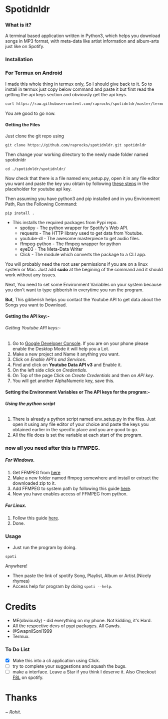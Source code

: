 # Spotidnldr
### What is it?
A terminal based application written in Python3, which helps you download songs in MP3 format, with meta-data like artist information and album-arts just like on Spotify.
### Installation
### For Termux on Android
I made this whole thing in termux only, So I should give back to it. 
So to install in termux just copy below command and paste it but first read the getting the api keys section and obviously get the api keys.
```bash
curl https://raw.githubusercontent.com/raprocks/spotidnldr/master/termux_setup.sh >> "term.sh" && bash term.sh
```
You are good to go now.
#### Getting the Files
Just clone the git repo using 
```
git clone https://github.com/raprocks/spotidnldr.git spotidnldr
```

Then change your working directory to the newly made folder named spotidnldr
```
cd ./spotidnldr/spotidnldr/
```
Now check that there is a file named env_setup.py, open it in any file editor you want and paste the key you obtain by following [these steps](https://github.com/raprocks/spotidnldr/blob/master/README.md#getting-youtube-api-keys-) in the placeholder for youtube api key.

Then assuming you have python3 and pip installed and in you Environment Path, Run the Following Command:
```
pip install .
```

* This installs the required packages from Pypi repo.
  * spotipy - The python wrapper for Spotify's Web API.
  * requests - The HTTP library used to get data from Youtube.
  * youtube-dl - The awesome masterpiece to get audio files.
  * ffmpeg-python - The ffmpeg wrapper for python
  * eyeD3 - The Meta-Data Writer
  * Click - The module which converts the package to a CLI app.


You will probably need the root user permissions if you are on a linux system or Mac. Just add **sudo** at the begining of the command and it should work without any issues.

Next, You need to set some Environment Variables on your system because you don't want to type gibberish in everytime you run the program.

**But**, This gibberish helps you contact the Youtube API to get data about the Songs you want to Download.

#### Getting the API key:-
###### Getting Youtube API keys:-
1. Go to [Google Developer Console](https://console.developers.google.com/apis/dashboard). If you are on your phone please enable the Desktop Mode it will help you a Lot.
2. Make a new project and Name it anything you want.
3. Click on *Enable API's and Services*.
4. Find and click on **Youtube Data API v3** and Enable it.
5. On the left side click on *Credentials*.
6. On Top of the page Click on *Create Credentials* and then on *API key*.
7. You will get another AlphaNumeric key, save this. 

#### Setting the Environment Variables or The API keys for the program:-
###### **Using the python script**
1. There is already a python script named env_setup.py in the files. Just open it using any file editor of your choice and paste the keys you obtained earlier in the specific place and you are good to go.
2. All the file does is set the variable at each start of the program.

### now all you need after this is FFMPEG.
##### For Windows.
1. Get FFMPEG from [here](https://www.ffmpeg.org/download.html)
2. Make a new folder named ffmpeg somewhere and install or extract the downloaded zip to it.
3. Add FFMPEG to system path by following this guide [here](https://stackoverflow.com/questions/44272416/how-to-add-a-folder-to-path-environment-variable-in-windows-10-with-screensho).
4. Now you have enables access of FFMPEG from python. 
##### For Linux.
1. Follow this guide [here](https://www.tecmint.com/install-ffmpeg-in-linux). 
2. Done.

### Usage
* Just run the program by doing.
```bash
spoti
```
Anywhere!
* Then paste the link of spotify Song, Playlist, Album or Artist.(Nicely rhymes)
* Access help for program by doing ``` spoti --help ```.

# Credits
* ME(obviously) - did everything on my phone. Not kidding, it's Hard.
* All the respective devs of pypi packages. All Gawds.
* @SwapnilSoni1999 
* Termux.

### To Do List
- [x] Make this into a cli application using Click.
- [ ] try to complete your suggestions and squash the bugs.
- [ ] make a interface.
Leave a Star if you think I deserve it. Also Checkout [F8L](https://open.spotify.com/artist/6LkOho0r5aIaYkMtjWYDAz?si=O6FR6i9UT1WMpG7bYEBMpg) on spotify.
# Thanks
###### ~ Rohit.
